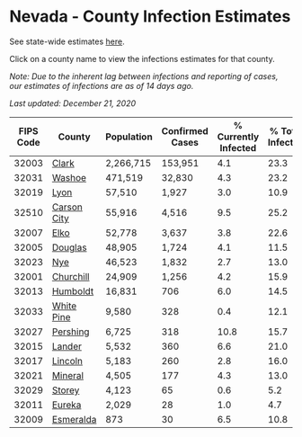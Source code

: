 # Nevada - County Infection Estimates

See state-wide estimates [here](/infections/us-nv).

Click on a county name to view the infections estimates for that county.

*Note: Due to the inherent lag between infections and reporting of cases, our estimates of infections are as of 14 days ago.*

*Last updated: December 21, 2020*

|   FIPS Code |                     County |   Population |   Confirmed Cases |   % Currently Infected |   % Total Infected |
|-------------|----------------------------|--------------|-------------------|------------------------|--------------------|
|       32003 |             [Clark](clark) |    2,266,715 |           153,951 |                    4.1 |               23.3 |
|       32031 |           [Washoe](washoe) |      471,519 |            32,830 |                    4.3 |               23.2 |
|       32019 |               [Lyon](lyon) |       57,510 |             1,927 |                    3.0 |               10.9 |
|       32510 | [Carson City](carson-city) |       55,916 |             4,516 |                    9.5 |               25.2 |
|       32007 |               [Elko](elko) |       52,778 |             3,637 |                    3.8 |               22.6 |
|       32005 |         [Douglas](douglas) |       48,905 |             1,724 |                    4.1 |               11.5 |
|       32023 |                 [Nye](nye) |       46,523 |             1,832 |                    2.7 |               13.0 |
|       32001 |     [Churchill](churchill) |       24,909 |             1,256 |                    4.2 |               15.9 |
|       32013 |       [Humboldt](humboldt) |       16,831 |               706 |                    6.0 |               14.5 |
|       32033 |   [White Pine](white-pine) |        9,580 |               328 |                    0.4 |               12.1 |
|       32027 |       [Pershing](pershing) |        6,725 |               318 |                   10.8 |               15.7 |
|       32015 |           [Lander](lander) |        5,532 |               360 |                    6.6 |               21.0 |
|       32017 |         [Lincoln](lincoln) |        5,183 |               260 |                    2.8 |               16.0 |
|       32021 |         [Mineral](mineral) |        4,505 |               177 |                    4.3 |               13.0 |
|       32029 |           [Storey](storey) |        4,123 |                65 |                    0.6 |                5.2 |
|       32011 |           [Eureka](eureka) |        2,029 |                28 |                    1.0 |                4.7 |
|       32009 |     [Esmeralda](esmeralda) |          873 |                30 |                    6.5 |               10.8 |
